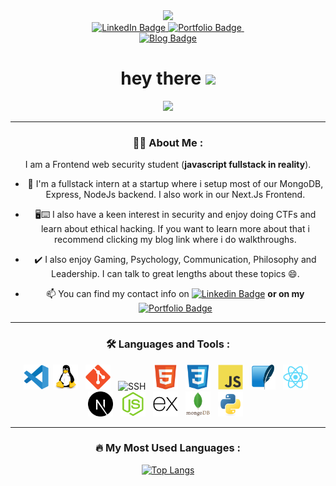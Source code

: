 <div id="header" align="center">
    <img src="https://media3.giphy.com/media/1GEATImIxEXVR79Dhk/giphy.gif?cid=ecf05e471480sjnkbv8f2k0wttkjnz61uni0a5yf8nbrq50o&rid=giphy.gif&ct=g" width="100"/>
<div id="badges">
  <a href="https://www.linkedin.com/in/jakob-bergstr%C3%B6m/">
    <img src="https://img.shields.io/badge/LinkedIn-blue?style=for-the-badge&logo=linkedin&logoColor=white" alt="LinkedIn Badge"/>
  </a>
  <a href="https://jakobbergstrom.vercel.app/">
    <img src="https://img.shields.io/badge/-My%20Portfolio-blue?style=for-the-badge&logo=appveyor" alt="Portfolio Badge"/>
  </a>
  <img src="https://komarev.com/ghpvc/?username=purreB&style=flat-square&color=blue" alt=""/>
</div>
  <a href="https://medium.com/@purreb">
    <img src="https://img.shields.io/badge/Cyber%20Security%20Blog-My%20Cyber%20Security%20Blog%20where%20we%20can%20learn%20together!-blue?style=for-the-badge&logo=appveyor" alt="Blog Badge"/>
  </a>
  <h1>
  hey there
  <img src="https://media.giphy.com/media/hvRJCLFzcasrR4ia7z/giphy.gif" width="30px"/>
</h1>
</div>
<div align="center">
  <img src="https://media0.giphy.com/media/3oKIPnAiaMCws8nOsE/giphy.gif?cid=790b761189c4f05303b346537e862ddf7a82109680f9aa94&rid=giphy.gif&ct=g"/>
  
  ---

### 🧑‍💻 About Me :
I am a Frontend web security student (**javascript fullstack in reality**).
- 💪 I'm a fullstack intern at a startup where i setup most of our MongoDB, Express, NodeJs backend. I also work in our Next.Js Frontend.

- 🖥️⌨️	I also have a keen interest in security and enjoy doing CTFs and learn about ethical hacking. If you want to learn more about that i recommend clicking my blog link where i do walkthroughs.

- ✔️ I also enjoy Gaming, Psychology, Communication, Philosophy and Leadership. I can talk to great lengths about these topics 😄.

- 📫 You can find my contact info on [![Linkedin Badge](https://img.shields.io/badge/-Jakob_Bergström-blue?style=flat&logo=Linkedin&logoColor=white)](https://www.linkedin.com/in/jakob-bergstr%C3%B6m/) **or on my** [![Portfolio Badge](https://img.shields.io/badge/-Portfolio-blue)](https://jakobbergstrom.vercel.app/)
---

### 🛠️ Languages and Tools :
<div>
<img src="https://raw.githubusercontent.com/devicons/devicon/1119b9f84c0290e0f0b38982099a2bd027a48bf1/icons/vscode/vscode-original.svg" title="VScode" alt="VScode" width="40" height="40"/>&nbsp;
<img src="https://raw.githubusercontent.com/devicons/devicon/1119b9f84c0290e0f0b38982099a2bd027a48bf1/icons/linux/linux-original.svg" title="Linux" alt="Linux" width="40" height="40"/> &nbsp;
<img src="https://raw.githubusercontent.com/devicons/devicon/1119b9f84c0290e0f0b38982099a2bd027a48bf1/icons/git/git-original.svg" title="Git" alt="Git" width="40" height="40"/> &nbsp;
<img src="https://www.freeiconspng.com/uploads/ssh-icon-16.png"title="SSH" alt="SSH" width="40" height="40"/> &nbsp;
<img src="https://raw.githubusercontent.com/devicons/devicon/1119b9f84c0290e0f0b38982099a2bd027a48bf1/icons/html5/html5-original.svg" title="HTML" alt="HTML" width="40" height="40"/> &nbsp;
<img src="https://raw.githubusercontent.com/devicons/devicon/1119b9f84c0290e0f0b38982099a2bd027a48bf1/icons/css3/css3-original.svg" title="CSS3" alt="CSS3" width="40" height="40"/> &nbsp;
<img src="https://raw.githubusercontent.com/devicons/devicon/1119b9f84c0290e0f0b38982099a2bd027a48bf1/icons/javascript/javascript-original.svg" title="JS" alt="JS" width="40" height="40"/> &nbsp;
<img src="https://raw.githubusercontent.com/devicons/devicon/1119b9f84c0290e0f0b38982099a2bd027a48bf1/icons/sqlite/sqlite-original.svg" title="JS" alt="JS" width="40" height="40"/> &nbsp;
<img src="https://raw.githubusercontent.com/devicons/devicon/1119b9f84c0290e0f0b38982099a2bd027a48bf1/icons/react/react-original.svg" title="React" alt="React" width="40" height="40"/> &nbsp;
<img src="https://raw.githubusercontent.com/devicons/devicon/1119b9f84c0290e0f0b38982099a2bd027a48bf1/icons/nextjs/nextjs-original.svg" title="NextJs" alt="NextJs" width="40" height="40"/> &nbsp;
<img src="https://raw.githubusercontent.com/devicons/devicon/1119b9f84c0290e0f0b38982099a2bd027a48bf1/icons/nodejs/nodejs-original.svg" title="NodeJs" alt="NodeJs" width="40" height="40"/> &nbsp;
<img src="https://raw.githubusercontent.com/devicons/devicon/1119b9f84c0290e0f0b38982099a2bd027a48bf1/icons/express/express-original.svg" title="ExpressJs" alt="ExpressJs" width="40" height="40"/> &nbsp;
<img src="https://raw.githubusercontent.com/devicons/devicon/1119b9f84c0290e0f0b38982099a2bd027a48bf1/icons/mongodb/mongodb-original-wordmark.svg" title="MongoDB" alt="MongoDB" width="40" height="40"/> &nbsp;
<img src="https://raw.githubusercontent.com/devicons/devicon/1119b9f84c0290e0f0b38982099a2bd027a48bf1/icons/python/python-original.svg" title="Python" alt="Python" width="40" height="40"/> &nbsp;

---

### 🔥 My Most Used Languages :
[![Top Langs](https://github-readme-stats.vercel.app/api/top-langs/?username=purreB&layout=compact&theme=vision-friendly-dark)](https://github.com/purreB/github-readme-stats)
</div>
</div>